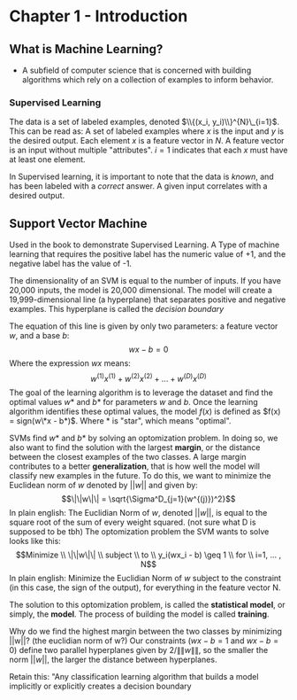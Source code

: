 # Chapter 1 - Introduction
## What is Machine Learning?
- A subfield of computer science that is concerned with building algorithms which rely on a collection of examples to inform behavior. 
### Supervised Learning
The data is a set of labeled examples, denoted $\\{(x_i, y_i)\\}^{N}\_{i=1}$. This can be read as: A set of labeled examples where $x$ is the input and $y$ is the desired output. Each element $x$ is a feature vector in $N$. A feature vector is an input without multiple "attributes". $i=1$ indicates that each $x$ must have at least one element. 

In Supervised learning, it is important to note that the data is *known*, and has been labeled with a *correct* answer. A given input correlates with a desired output.

## Support Vector Machine
Used in the book to demonstrate Supervised Learning. A Type of machine learning that requires the positive label has the numeric value of +1, and the negative label has the value of -1. 

The dimensionality of an SVM is equal to the number of inputs. If you have 20,000 inputs, the model is 20,000 dimensional. The model will create a 19,999-dimensional line (a hyperplane) that separates positive and negative examples. This hyperplane is called the *decision boundary*

The equation of this line is given by only two parameters: a feature vector $w$, and a base $b$: $$wx - b = 0$$ 
Where the expression $wx$ means: $$w^{(1)}x^{(1)} + w^{(2)}x^{(2)} + ... + w^{(D)}x^{(D)}$$
The goal of the learning algorithm is to leverage the dataset and find the optimal values $w*$ and $b*$ for parameters $w$ and $b$. Once the learning algorithm identifies these optimal values, the model $f(x)$ is defined as $f(x) = sign(w\*x - b*)$. Where * is "star", which means "optimal". 

SVMs find $w$* and $b$* by solving an optomization problem. In doing so, we also want to find the solution with the largest **margin**, or the distance between the closest examples of the two classes. A large margin contributes to a better **generalization**, that is how well the model will classify new examples in the future. To do this, we want to minimize the Euclidean norm of $w$ denoted by ||$w$|| and given by:    $$\|\|w\|\| = \sqrt{\Sigma^D_{j=1}(w^{(j)})^2}$$
In plain english: The Euclidian Norm of $w$, denoted ||$w$||, is equal to the square root of the sum of every weight squared. (not sure what D is supposed to be tbh)
The optomization problem the SVM wants to solve looks like this:
$$Minimize \\ \|\|w\|\| \\ subject \\ to \\ y_i(wx_i - b) \geq 1 \\ for \\ i=1, ... , N$$ In plain english: Minimize the Euclidian Norm of $w$ subject to the constraint (in this case, the sign of the output), for everything in the feature vector N. 

The solution to this optomization problem, is called the **statistical model**, or simply, the **model**. The process of building the model is called **training**. 

Why do we find the highest margin between the two classes by minimizing ||w||? (the euclidian norm of w?) Our constraints ($wx - b = 1 \text{ and } wx - b = 0$) define two parallel hyperplanes given by $2 / \|\|w\|\|$, so the smaller the norm ||$w$||, the larger the distance between hyperplanes. 

Retain this: "Any classification learning algorithm that builds a model implicitly or explicitly creates a decision boundary
